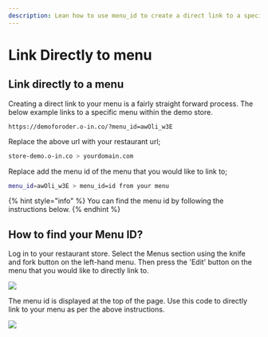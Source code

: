 ```yaml
---
description: Lean how to use menu_id to create a direct link to a specific menu.
---
```


# Link Directly to menu

## Link directly to a menu

Creating a direct link to your menu is a fairly straight forward process. The below example links to a specific menu within the demo store.

```
https://demoforoder.o-in.co/?menu_id=awOli_w3E
```

Replace the above url with your restaurant url;

```bash
store-demo.o-in.co > yourdomain.com
```

Replace add the menu id of the menu that you would like to link to;

```bash
menu_id=awOli_w3E > menu_id=id from your menu
```

{% hint style="info" %}
You can find the menu id by following the instructions below.
{% endhint %}

## How to find your Menu ID?

Log in to your restaurant store. Select the Menus section using the knife and fork button on the left-hand menu. Then press the 'Edit' button on the menu that you would like to directly link to.

![](../.gitbook/assets/meniidstep1.png)

The menu id is displayed at the top of the page. Use this code to directly link to your menu as per the above instructions.

![](<../.gitbook/assets/menuidstep2 (2).png>)
